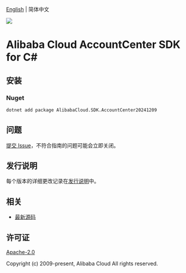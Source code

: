[English](README.md) | 简体中文

![](https://aliyunsdk-pages.alicdn.com/icons/AlibabaCloud.svg)

# Alibaba Cloud AccountCenter SDK for C#

## 安装

### Nuget

```bash
dotnet add package AlibabaCloud.SDK.AccountCenter20241209
```

## 问题

[提交 Issue](https://github.com/aliyun/alibabacloud-csharp-sdk/issues/new)，不符合指南的问题可能会立即关闭。

## 发行说明

每个版本的详细更改记录在[发行说明](./ChangeLog.md)中。

## 相关

* [最新源码](https://github.com/aliyun/alibabacloud-csharp-sdk/)

## 许可证

[Apache-2.0](http://www.apache.org/licenses/LICENSE-2.0)

Copyright (c) 2009-present, Alibaba Cloud All rights reserved.
